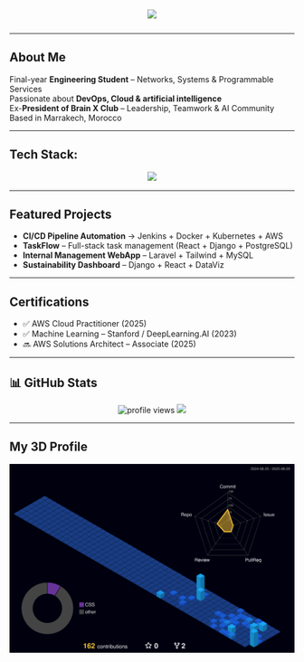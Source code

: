 <!-- Omar Lahjouji GitHub Profile README -->

<h1 align="center">
  <img src="https://readme-typing-svg.herokuapp.com?font=Orbitron&size=35&color=9112BC&center=true&vCenter=true&width=850&height=70&lines=+Omar+Lahjouji;+DevOps+%7C+Cloud+%7C+Artificial%20Intelligence;+Building+Scalable+Solutions" />
</h1>
 
---

## About Me
Final-year **Engineering Student** – Networks, Systems & Programmable Services  
Passionate about **DevOps, Cloud & artificial intelligence**  
Ex-**President of Brain X Club** – Leadership, Teamwork & AI Community  
Based in Marrakech, Morocco  

---

## Tech Stack:
<p align="center">
  <img src="https://skillicons.dev/icons?i=aws,docker,kubernetes,terraform,jenkins,ansible,git,github,linux,python,java,js,react,django,laravel,mysql,postgresql" />
</p>

---

## Featured Projects
-  **CI/CD Pipeline Automation** → Jenkins + Docker + Kubernetes + AWS  
-  **TaskFlow** – Full-stack task management (React + Django + PostgreSQL)  
-  **Internal Management WebApp** – Laravel + Tailwind + MySQL  
-  **Sustainability Dashboard** – Django + React + DataViz  

---

## Certifications
- ✅ AWS Cloud Practitioner (2025)  
- ✅ Machine Learning – Stanford / DeepLearning.AI (2023)  
- 🔜 AWS Solutions Architect – Associate (2025)  

---

## 📊 GitHub Stats
<p align="center">
  <img src="https://komarev.com/ghpvc/?username=omarlahjouji001&style=flat-square&color=00F7FF" alt="profile views"/>
  <img src="https://img.shields.io/github/followers/omarlahjouji001?style=flat-square&color=00F7FF"/>
</p>

---

## My 3D Profile
![3D Contribution Graph](https://github.com/omarlahjouji001/omarlahjouji001/blob/main/profile-3d-contrib/profile-night-view.svg)

